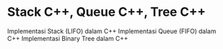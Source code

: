 # Stack C++, Queue C++, Tree C++
Implementasi Stack (LIFO) dalam C++
Implementasi Queue (FIFO) dalam C++
Implementasi Binary Tree dalam C++
